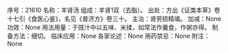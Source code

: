 序号：21610
名称：羊肾汤
组成：羊肾1双（去脂）。
出处：方出《证类本草》卷十七引《食医心鉴》，名见《普济方》卷三十。
主治：肾劳损精竭。
加减：None
功效：None
用法用量：于豉汁中以五味、米揉，如常法作羹食，作粥亦得。
制备方法：细切。
临床应用：None
各家论述：None
用药禁忌：None
附注：None

